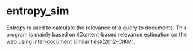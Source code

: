 # entropy_sim
Entropy is used to calculate the relevance of a query to documents. 
This program is mainly based on 《Content-based relevance estimation on the web using inter-document similarities》(2012-CIKM).
